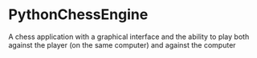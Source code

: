 # PythonChessEngine
A chess application with a graphical interface and the ability to play both against the player (on the same computer) and against the computer
